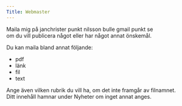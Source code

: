 ```yaml
---
Title: Webmaster
---
```


Maila mig på janchrister punkt nilsson bulle gmail punkt se  
om du vill publicera något eller har något annat önskemål.

Du kan maila bland annat följande:

* pdf
* länk
* fil
* text

Ange även vilken rubrik du vill ha, om det inte framgår av filnamnet.   
Ditt innehåll hamnar under Nyheter om inget annat anges.